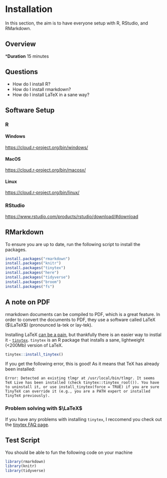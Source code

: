 # Installation

In this section, the aim is to have everyone setup with R, RStudio, and RMarkdown.

## Overview

***Duration** 15 minutes

## Questions

* How do I install R?
* How do I install rmarkdown?
* How do I install LaTeX in a sane way?

## Software Setup

### R

#### Windows

https://cloud.r-project.org/bin/windows/

#### MacOS

https://cloud.r-project.org/bin/macosx/

#### Linux

https://cloud.r-project.org/bin/linux/

### RStudio

https://www.rstudio.com/products/rstudio/download/#download

## RMarkdown

To ensure you are up to date, run the following script to install the packages.


```r
install.packages("rmarkdown")
install.packages("knitr")
install.packages("tinytex")
install.packages("here")
install.packages("tidyverse")
install.packages("broom")
install.packages("fs")
```

## A note on PDF

rmarkdown documents can be compiled to PDF, which is a great feature. In order to convert the documents to PDF, they use a software called LaTeX ($\LaTeX$) (pronounced la-tek or lay-tek). 

Installing LaTeX [can be a pain](https://yihui.name/tinytex/pain/), but thankfully there is an easier way to instlal it - [`tinytex`](https://yihui.name/tinytex/). `tinytex` is an R package that installs a sane, lightweight (<200Mb) version of LaTeX. 


```r
tinytex::install_tinytex()
```

If you get the following error, this is good! As it means that TeX has already been installed:

```
Error: Detected an existing tlmgr at /usr/local/bin/tlmgr. It seems TeX Live has been installed (check tinytex::tinytex_root()). You have to uninstall it, or use install_tinytex(force = TRUE) if you are sure TinyTeX can override it (e.g., you are a PATH expert or installed TinyTeX previously).
```

### Problem solving with $\LaTeX$

If you have any problems with installing `tinytex`, I reccomend you check out the [tinytex FAQ page](https://yihui.name/tinytex/faq/).

## Test Script

You should be able to fun the following code on your machine


```r
library(rmarkdown)
library(knitr)
library(tidyverse)
```
